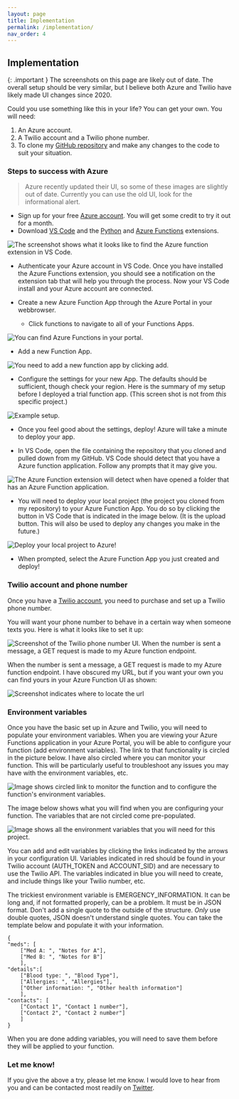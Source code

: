 ```yaml
---
layout: page
title: Implementation
permalink: /implementation/
nav_order: 4
---
```

## Implementation

{: .important }
The screenshots on this page are likely out of date. The overall setup should be very similar, but I believe both Azure and Twilio have likely made UI changes since 2020. 


Could you use something like this in your life? You can get your own. You will need:

1. An Azure account.
2. A Twilio account and a Twilio phone number.
3. To clone my [GitHub repository](https://github.com/hayleycd/in_case_of_emergency) and make any changes to the code to suit your situation.

### Steps to success with Azure

>Azure recently updated their UI, so some of these images are slightly out of date. Currently you can use the old UI, look for the informational alert. 

- Sign up for your free [Azure account](https://azure.microsoft.com/). You will get some credit to try it out for a month. 
- Download [VS Code](https://code.visualstudio.com/) and the [Python](https://marketplace.visualstudio.com/items?itemName=ms-python.python) and [Azure Functions](https://marketplace.visualstudio.com/items?itemName=ms-azuretools.vscode-azurefunctions) extensions.

![The screenshot shows what it looks like to find the Azure function extension in VS Code.](assets/images/detectsazure.png)

- Authenticate your Azure account in VS Code. Once you have installed the Azure Functions extension, you should see a notification on the extension tab that will help you through the process. Now your VS Code install and your Azure account are connected. 
- Create a new Azure Function App through the Azure Portal in your webbrowser. 

  - Click functions to navigate to all of your Functions Apps. 

![You can find Azure Functions in your portal.](assets/images/newfunctionapp.png)

  - Add a new Function App. 

![You need to add a new function app by clicking add.](assets/images/newfunctionapp2.png)

- Configure the settings for your new App. The defaults should be sufficient, though check your region. Here is the summary of my setup before I deployed a trial function app. (This screen shot is not from _this_ specific project.)

![Example setup.](assets/images/setupsummary.png)

- Once you feel good about the settings, deploy! Azure will take a minute to deploy your app. 

- In VS Code, open the file containing the repository that you cloned and pulled down from my GitHub. VS Code should detect that you have a Azure function application. Follow any prompts that it may give you. 

![The Azure Function extension will detect when have opened a folder that has an Azure Function application.](assets/images/detectsfunction.png)

- You will need to deploy your local project (the project you cloned from my repository) to your Azure Function App. You do so by clicking the button in VS Code that is indicated in the image below. (It is the upload button. This will also be used to deploy any changes you make in the future.)

![Deploy your local project to Azure!](assets/images/deploy.png)

- When prompted, select the Azure Function App you just created and deploy!

### Twilio account and phone number
Once you have a [Twilio account](https://www.twilio.com/try-twilio/), you need to purchase and set up a Twilio phone number. 

You will want your phone number to behave in a certain way when someone texts you. Here is what it looks like to set it up:

![Screenshot of the Twilio phone number UI. When the number is sent a message, a GET request is made to my Azure function endpoint.](assets/images/twiliophone.png)

When the number is sent a message, a GET request is made to my Azure function endpoint. I have obscured my URL, but if you want your own you can find yours in your Azure Function UI as shown:

![Screenshot indicates where to locate the url](assets/images/get_url.png) 


### Environment variables
Once you have the basic set up in Azure and Twilio, you will need to populate your environment variables. When you are viewing your Azure Functions application in your Azure Portal, you will be able to configure your function (add environment variables). The link to that functionality is circled in the picture below. I have also circled where you can monitor your function. This will be particularly useful to troubleshoot any issues you may have with the environment variables, etc. 

![Image shows circled link to monitor the function and to configure the function's environment variables.](assets/images/configandmore.png)
 
The image below shows what you will find when you are configuring your function. The variables that are not circled come pre-populated. 

![Image shows all the environment variables that you will need for this project.](assets/images/configuration.png) 

You can add and edit variables by clicking the links indicated by the arrows in your configuration UI. Variables indicated in red should be found in your Twilio account (AUTH_TOKEN and ACCOUNT_SID) and are necessary to use the Twilio API. The variables indicated in blue you will need to create, and include things like your Twilio number, etc.

The trickiest environment variable is EMERGENCY_INFORMATION. It can be long and, if not formatted properly, can be a problem. It must be in JSON format. Don't add a single quote to the outside of the structure. _Only_ use double quotes, JSON doesn't understand single quotes. You can take the template below and populate it with your information. 

    {
    "meds": [
        ["Med A: ", "Notes for A"], 
        ["Med B: ", "Notes for B"]
        ],
    "details":[
        ["Blood type: ", "Blood Type"], 
        ["Allergies: ", "Allergies"], 
        ["Other information: ", "Other health information"]
        ], 
    "contacts": [
        ["Contact 1", "Contact 1 number"],
        ["Contact 2", "Contact 2 number"]
        ]
    }

When you are done adding variables, you will need to save them before they will be applied to your function. 

### Let me know!

If you give the above a try, please let me know. I would love to hear from you and can be contacted most readily on [Twitter](twitter.com/hayleydenb).